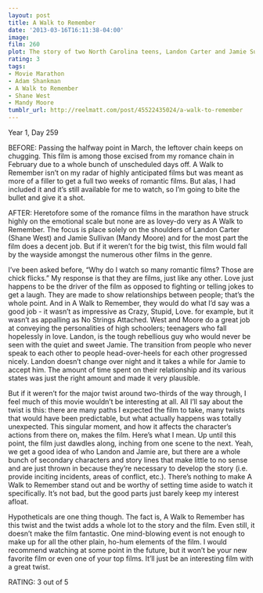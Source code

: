 ```yaml
---
layout: post
title: A Walk to Remember
date: '2013-03-16T16:11:38-04:00'
image: 
film: 260
plot: The story of two North Carolina teens, Landon Carter and Jamie Sullivan, who are thrown together after Landon gets into trouble and is made to do community service.
rating: 3
tags:
- Movie Marathon
- Adam Shankman
- A Walk to Remember
- Shane West
- Mandy Moore
tumblr_url: http://reelmatt.com/post/45522435024/a-walk-to-remember
---
```


Year 1, Day 259

BEFORE: Passing the halfway point in March, the leftover chain keeps on chugging. This film is among those excised from my romance chain in February due to a whole bunch of unscheduled days off. A Walk to Remember isn’t on my radar of highly anticipated films but was meant as more of a filler to get a full two weeks of romantic films. But alas, I had included it and it’s still available for me to watch, so I’m going to bite the bullet and give it a shot.

AFTER: Heretofore some of the romance films in the marathon have struck highly on the emotional scale but none are as lovey-do very as A Walk to Remember. The focus is place solely on the shoulders of Landon Carter (Shane West) and Jamie Sullivan (Mandy Moore) and for the most part the film does a decent job. But if it weren’t for the big twist, this film would fall by the wayside amongst the numerous other films in the genre.

I’ve been asked before, “Why do I watch so many romantic films? Those are chick flicks.” My response is that they are films, just like any other. Love just happens to be the driver of the film as opposed to fighting or telling jokes to get a laugh. They are made to show relationships between people; that’s the whole point. And in A Walk to Remember, they would do what I’d say was a good job - it wasn’t as impressive as Crazy, Stupid, Love. for example, but it wasn’t as appalling as No Strings Attached. West and Moore do a great job at conveying the personalities of high schoolers; teenagers who fall hopelessly in love. Landon, is the tough rebellious guy who would never be seen with the quiet and sweet Jamie. The transition from people who never speak to each other to people head-over-heels for each other progressed nicely. Landon doesn’t change over night and it takes a while for Jamie to accept him. The amount of time spent on their relationship and its various states was just the right amount and made it very plausible.

But if it weren’t for the major twist around two-thirds of the way through, I feel much of this movie wouldn’t be interesting at all. All I’ll say about the twist is this: there are many paths I expected the film to take, many twists that would have been predictable, but what actually happens was totally unexpected. This singular moment, and how it affects the character’s actions from there on, makes the film. Here’s what I mean. Up until this point, the film just dawdles along, inching from one scene to the next. Yeah, we get a good idea of who Landon and Jamie are, but there are a whole bunch of secondary characters and story lines that make little to no sense and are just thrown in because they’re necessary to develop the story (i.e. provide inciting incidents, areas of conflict, etc.). There’s nothing to make A Walk to Remember stand out and be worthy of setting time aside to watch it specifically. It’s not bad, but the good parts just barely keep my interest afloat.

Hypotheticals are one thing though. The fact is, A Walk to Remember has this twist and the twist adds a whole lot to the story and the film. Even still, it doesn’t make the film fantastic. One mind-blowing event is not enough to make up for all the other plain, ho-hum elements of the film. I would recommend watching at some point in the future, but it won’t be your new favorite film or even one of your top films. It’ll just be an interesting film with a great twist.

RATING: 3 out of 5
